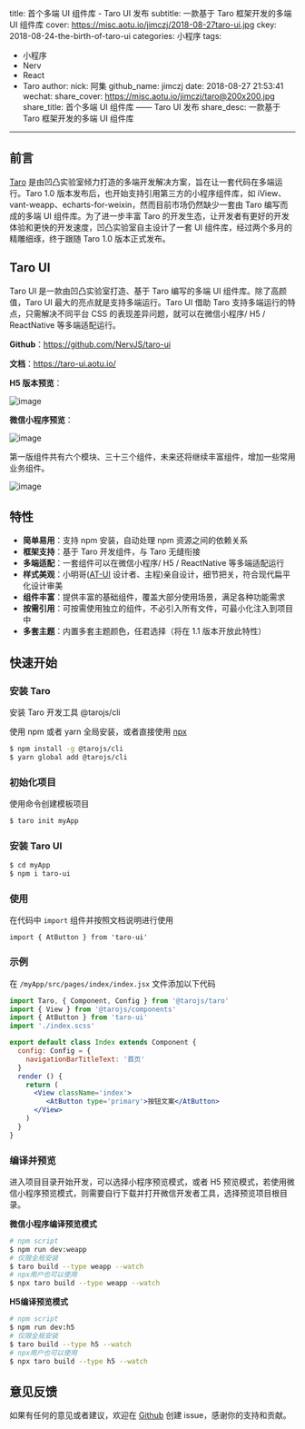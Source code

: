 title: 首个多端 UI 组件库 - Taro UI 发布
subtitle: 一款基于 Taro 框架开发的多端 UI 组件库
cover: https://misc.aotu.io/jimczj/2018-08-27taro-ui.jpg
ckey: 2018-08-24-the-birth-of-taro-ui
categories: 小程序
tags:
  - 小程序
  - Nerv
  - React
  - Taro
author:
  nick: 阿集
  github_name: jimczj
date: 2018-08-27 21:53:41
wechat:
    share_cover: https://misc.aotu.io/jimczj/taro@200x200.jpg
    share_title: 首个多端 UI 组件库 —— Taro UI 发布
    share_desc: 一款基于 Taro 框架开发的多端 UI 组件库
---

<!-- more -->

## 前言
[Taro](https://github.com/NervJS/taro) 是由凹凸实验室倾力打造的多端开发解决方案，旨在让一套代码在多端运行。Taro 1.0 版本发布后，也开始支持引用第三方的小程序组件库，如 iView、vant-weapp、echarts-for-weixin，然而目前市场仍然缺少一套由 Taro 编写而成的多端 UI 组件库。为了进一步丰富 Taro 的开发生态，让开发者有更好的开发体验和更快的开发速度，凹凸实验室自主设计了一套 UI 组件库，经过两个多月的精雕细琢，终于跟随 Taro 1.0 版本正式发布。

## Taro UI
Taro UI 是一款由凹凸实验室打造、基于 Taro 编写的多端 UI 组件库。除了高颜值，Taro UI 最大的亮点就是支持多端运行。Taro UI 借助 Taro 支持多端运行的特点，只需解决不同平台 CSS 的表现差异问题，就可以在微信小程序/ H5 / ReactNative 等多端适配运行。

**Github**：https://github.com/NervJS/taro-ui

**文档**：https://taro-ui.aotu.io/

**H5 版本预览**： 

![image](https://user-images.githubusercontent.com/13499146/44632148-8a054080-a9a8-11e8-85a8-dfafd073dfdf.png)


**微信小程序预览**：

![image](https://user-images.githubusercontent.com/13499146/44643836-8e5f4700-aa04-11e8-87bd-d930eb04e87c.png)


第一版组件共有六个模块、三十三个组件，未来还将继续丰富组件，增加一些常用业务组件。

![image](https://user-images.githubusercontent.com/13499146/44502719-6d75b980-a6c5-11e8-8491-b6b47d87ee3d.png)

## 特性
- **简单易用**：支持 npm 安装，自动处理 npm 资源之间的依赖关系
- **框架支持**：基于 Taro 开发组件，与 Taro 无缝衔接
- **多端适配**：一套组件可以在微信小程序/ H5 / ReactNative 等多端适配运行
- **样式美观**：小明哥([AT-UI](https://github.com/at-ui/at-ui) 设计者、主程)亲自设计，细节把关，符合现代扁平化设计审美
- **组件丰富**：提供丰富的基础组件，覆盖大部分使用场景，满足各种功能需求
- **按需引用**：可按需使用独立的组件，不必引入所有文件，可最小化注入到项目中
- **多套主题**：内置多套主题颜色，任君选择（将在 1.1 版本开放此特性）

## 快速开始

### 安装 Taro
安装 Taro 开发工具 @tarojs/cli

使用 npm 或者 yarn 全局安装，或者直接使用 [npx](https://medium.com/@maybekatz/introducing-npx-an-npm-package-runner-55f7d4bd282b)

```bash
$ npm install -g @tarojs/cli
$ yarn global add @tarojs/cli
```

### 初始化项目

使用命令创建模板项目
```bash
$ taro init myApp
```
### 安装 Taro UI

```bash
$ cd myApp
$ npm i taro-ui
```

### 使用
在代码中 `import` 组件并按照文档说明进行使用

`import { AtButton } from 'taro-ui'`

### 示例
在 `/myApp/src/pages/index/index.jsx` 文件添加以下代码
```jsx
import Taro, { Component, Config } from '@tarojs/taro'
import { View } from '@tarojs/components'
import { AtButton } from 'taro-ui'
import './index.scss'

export default class Index extends Component {
  config: Config = {
    navigationBarTitleText: '首页'
  }
  render () {
    return (
      <View className='index'>
         <AtButton type='primary'>按钮文案</AtButton>
      </View>
    )
  }
}

```

### 编译并预览

进入项目目录开始开发，可以选择小程序预览模式，或者 H5 预览模式，若使用微信小程序预览模式，则需要自行下载并打开微信开发者工具，选择预览项目根目录。

**微信小程序编译预览模式**

```bash
# npm script
$ npm run dev:weapp
# 仅限全局安装
$ taro build --type weapp --watch
# npx用户也可以使用
$ npx taro build --type weapp --watch
```

**H5编译预览模式**

```bash
# npm script
$ npm run dev:h5
# 仅限全局安装
$ taro build --type h5 --watch
# npx用户也可以使用
$ npx taro build --type h5 --watch
```

## 意见反馈
如果有任何的意见或者建议，欢迎在 [Github](https://github.com/NervJS/taro-ui) 创建 issue，感谢你的支持和贡献。